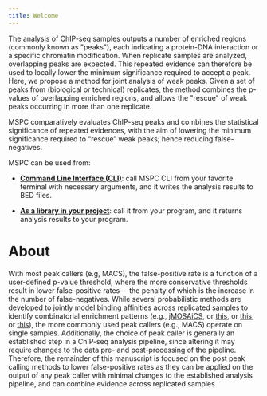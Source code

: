 ```yaml
---
title: Welcome
---
```


The analysis of ChIP-seq samples outputs a number 
of enriched regions (commonly known as "peaks"), 
each indicating a protein-DNA interaction or a 
specific chromatin modification. When replicate 
samples are analyzed, overlapping peaks are expected. 
This repeated evidence can therefore be used to 
locally lower the minimum significance required to 
accept a peak. Here, we propose a method for joint 
analysis of weak peaks. Given a set of peaks from 
(biological or technical) replicates, the method 
combines the p-values of overlapping enriched regions, 
and allows the "rescue" of weak peaks occurring in 
more than one replicate.

MSPC comparatively evaluates ChIP-seq peaks and 
combines the statistical significance of 
repeated evidences, with the aim of lowering the
minimum significance required to “rescue” 
weak peaks; hence reducing false-negatives. 


MSPC can be used from: 

- [**Command Line Interface (CLI)**](cli/about.md): call MSPC CLI from your favorite terminal with necessary 
arguments, and it writes the analysis results to BED files.

- [**As a library in your project**](library/about.md): call it from your program, and it returns analysis 
results to your program.


# About
With most peak callers (e.g, MACS), the false-positive 
rate is a function of a user-defined p-value threshold, 
where the more conservative thresholds result in lower 
false-positive rates---the penalty of which is the 
increase in the number of false-negatives. While several 
probabilistic methods are developed to jointly model 
binding affinities across replicated samples to identify 
combinatorial enrichment patterns (e.g., 
[jMOSAiCS](https://genomebiology.biomedcentral.com/articles/10.1186/gb-2013-14-4-r38),
or [this](https://academic.oup.com/biostatistics/article/15/2/296/226404),
or [this](https://link.springer.com/chapter/10.1007/978-3-319-05269-4_14),
or [this](https://www.frontiersin.org/articles/10.3389/fgene.2018.00731/full)),
the more commonly used peak callers (e.g., MACS) operate 
on single samples. Additionally, the choice of peak 
caller is generally an established step in a ChIP-seq 
analysis pipeline, since altering it may require changes 
to the data pre- and post-processing of the pipeline. 
Therefore, the remainder of this manuscript is focused 
on the post peak calling methods to lower false-positive 
rates as they can be applied on the output of any peak 
caller with minimal changes to the established analysis 
pipeline, and can combine evidence across replicated samples.
